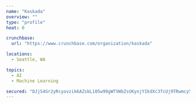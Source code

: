 ```yaml
---
name: "Kaskada"
overview: ""
type: "profile"
heat: 0

crunchbase:
  url: "https://www.crunchbase.com/organization/kaskada"

locations:
  - Seattle, WA

topics:
  - AI
  - Machine Learning

secured: "DJjS4Gr2yRcyovzik6AZsbL105w99gWTVWbZsUKynjYIkdXc3TcUj9TRwmcy5jzgCd168ODaRTcbJSGrO59vkvUeGZVz4U7yhtGNxVNyW1CWhd3adG7hi44Ycu0OMk0FPX1bO97elD/G5LGjtLIpgssJQnwlxJb4dT5gczNOaSEAm0GNo+szoLpwopW8TCrDM6fpePIUWC5ipGcaL/M0ONYN/XDxzh7A8sai3fr9Qd6iu2KyEpCUdYpPcqPZmMDp+QK7jLECyDJMKJ1k6R23Jt8wJK3c+1eSMa3S4aPgOUDp8WxkRwW99OujisuAwMxeVi2dN34BlQbpPZb0W//Yxw==;vCNqBNvAJbq82ewNby5FkQ=="
---
```


